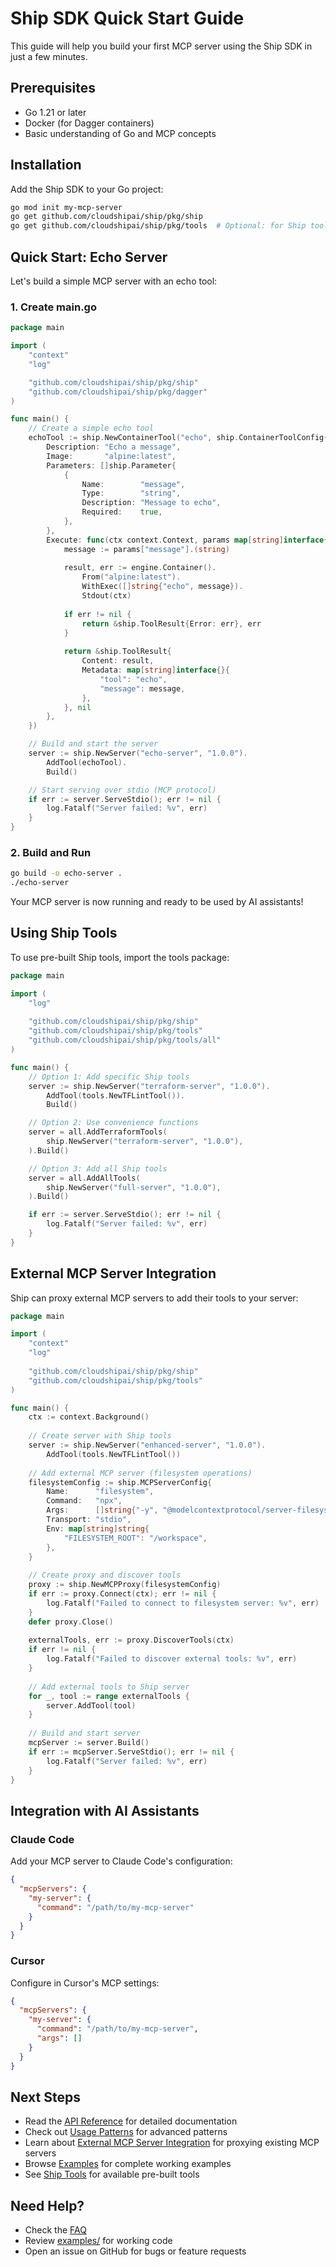 # Ship SDK Quick Start Guide

This guide will help you build your first MCP server using the Ship SDK in just a few minutes.

## Prerequisites

- Go 1.21 or later
- Docker (for Dagger containers)
- Basic understanding of Go and MCP concepts

## Installation

Add the Ship SDK to your Go project:

```bash
go mod init my-mcp-server
go get github.com/cloudshipai/ship/pkg/ship
go get github.com/cloudshipai/ship/pkg/tools  # Optional: for Ship tools
```

## Quick Start: Echo Server

Let's build a simple MCP server with an echo tool:

### 1. Create main.go

```go
package main

import (
    "context"
    "log"

    "github.com/cloudshipai/ship/pkg/ship"
    "github.com/cloudshipai/ship/pkg/dagger"
)

func main() {
    // Create a simple echo tool
    echoTool := ship.NewContainerTool("echo", ship.ContainerToolConfig{
        Description: "Echo a message",
        Image:       "alpine:latest",
        Parameters: []ship.Parameter{
            {
                Name:        "message",
                Type:        "string",
                Description: "Message to echo",
                Required:    true,
            },
        },
        Execute: func(ctx context.Context, params map[string]interface{}, engine *dagger.Engine) (*ship.ToolResult, error) {
            message := params["message"].(string)
            
            result, err := engine.Container().
                From("alpine:latest").
                WithExec([]string{"echo", message}).
                Stdout(ctx)
                
            if err != nil {
                return &ship.ToolResult{Error: err}, err
            }
            
            return &ship.ToolResult{
                Content: result,
                Metadata: map[string]interface{}{
                    "tool": "echo",
                    "message": message,
                },
            }, nil
        },
    })

    // Build and start the server
    server := ship.NewServer("echo-server", "1.0.0").
        AddTool(echoTool).
        Build()

    // Start serving over stdio (MCP protocol)
    if err := server.ServeStdio(); err != nil {
        log.Fatalf("Server failed: %v", err)
    }
}
```

### 2. Build and Run

```bash
go build -o echo-server .
./echo-server
```

Your MCP server is now running and ready to be used by AI assistants!

## Using Ship Tools

To use pre-built Ship tools, import the tools package:

```go
package main

import (
    "log"
    
    "github.com/cloudshipai/ship/pkg/ship"
    "github.com/cloudshipai/ship/pkg/tools"
    "github.com/cloudshipai/ship/pkg/tools/all"
)

func main() {
    // Option 1: Add specific Ship tools
    server := ship.NewServer("terraform-server", "1.0.0").
        AddTool(tools.NewTFLintTool()).
        Build()

    // Option 2: Use convenience functions
    server = all.AddTerraformTools(
        ship.NewServer("terraform-server", "1.0.0"),
    ).Build()

    // Option 3: Add all Ship tools
    server = all.AddAllTools(
        ship.NewServer("full-server", "1.0.0"),
    ).Build()

    if err := server.ServeStdio(); err != nil {
        log.Fatalf("Server failed: %v", err)
    }
}
```

## External MCP Server Integration

Ship can proxy external MCP servers to add their tools to your server:

```go
package main

import (
    "context"
    "log"
    
    "github.com/cloudshipai/ship/pkg/ship"
    "github.com/cloudshipai/ship/pkg/tools"
)

func main() {
    ctx := context.Background()
    
    // Create server with Ship tools
    server := ship.NewServer("enhanced-server", "1.0.0").
        AddTool(tools.NewTFLintTool())
    
    // Add external MCP server (filesystem operations)
    filesystemConfig := ship.MCPServerConfig{
        Name:      "filesystem",
        Command:   "npx",
        Args:      []string{"-y", "@modelcontextprotocol/server-filesystem", "/workspace"},
        Transport: "stdio",
        Env: map[string]string{
            "FILESYSTEM_ROOT": "/workspace",
        },
    }
    
    // Create proxy and discover tools
    proxy := ship.NewMCPProxy(filesystemConfig)
    if err := proxy.Connect(ctx); err != nil {
        log.Fatalf("Failed to connect to filesystem server: %v", err)
    }
    defer proxy.Close()
    
    externalTools, err := proxy.DiscoverTools(ctx)
    if err != nil {
        log.Fatalf("Failed to discover external tools: %v", err)
    }
    
    // Add external tools to Ship server
    for _, tool := range externalTools {
        server.AddTool(tool)
    }
    
    // Build and start server
    mcpServer := server.Build()
    if err := mcpServer.ServeStdio(); err != nil {
        log.Fatalf("Server failed: %v", err)
    }
}
```

## Integration with AI Assistants

### Claude Code

Add your MCP server to Claude Code's configuration:

```json
{
  "mcpServers": {
    "my-server": {
      "command": "/path/to/my-mcp-server"
    }
  }
}
```

### Cursor

Configure in Cursor's MCP settings:

```json
{
  "mcpServers": {
    "my-server": {
      "command": "/path/to/my-mcp-server",
      "args": []
    }
  }
}
```

## Next Steps

- Read the [API Reference](ship-sdk-api-reference.md) for detailed documentation
- Check out [Usage Patterns](ship-sdk-usage-patterns.md) for advanced patterns
- Learn about [External MCP Server Integration](mcp-external-servers.md) for proxying existing MCP servers
- Browse [Examples](../examples/) for complete working examples
- See [Ship Tools](ship-tools-reference.md) for available pre-built tools

## Need Help?

- Check the [FAQ](ship-sdk-faq.md)
- Review [examples/](../examples/) for working code
- Open an issue on GitHub for bugs or feature requests